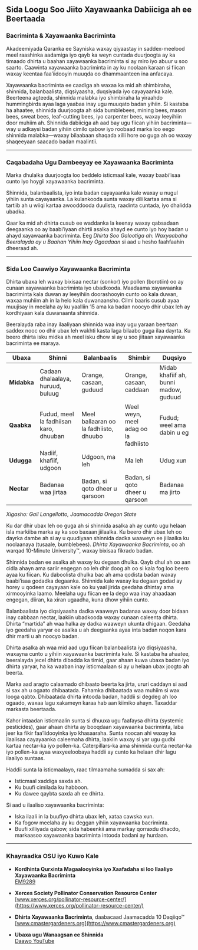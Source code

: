 ## Sida Loogu Soo Jiito Xayawaanka Dabiiciga ah ee Beertaada

### Bacriminta & Xayawaanka Bacriminta

Akadeemiyada Qaranka ee Sayniska waxay qiyaastay in saddex-meelood meel raashinka aadamiga iyo qayb ka weyn cuntada duurjoogta ay ka timaado dhirta u baahan xayawaanka bacriminta si ay miro iyo abuur u soo saarto. Caawinta xayawaanka bacriminta in ay ku noolaan karaan si fiican waxay keentaa faa’iidooyin muuqda oo dhammaanteen ina anfacaya.

Xayawaanka bacriminta ee caadiga ah waxaa ka mid ah shimbiraha, shinnida, balanbaalista, diqsiyaasha, duqsiyada iyo cayayaanka kale. Beerteena agteeda, shinnida malabka iyo shimbiraha la yiraahdo hummingbirds ayaa laga yaabaa inay ugu muuqato badan yihiin. Si kastaba ha ahaatee, shinnida duurjoogta ah sida bumblebees, mining bees, mason bees, sweat bees, leaf-cutting bees, iyo carpenter bees, waxay leeyihiin door muhiim ah. Shinnida dabiiciga ah aad bay ugu fiican yihiin bacriminta—way u adkaysi badan yihiin cimilo qabow iyo roobaad marka loo eego shinnida malabka—waxay bilaabaan shaqada xilli hore oo guga ah oo waxay shaqeeyaan saacado badan maalintii.

---

### Caqabadaha Ugu Dambeeyay ee Xayawaanka Bacriminta


Marka dhulalka duurjoogta loo beddelo isticmaal kale, waxay baabi’isaa cunto iyo hoygii xayawaanka bacriminta.


Shinnida, balanbaalista, iyo inta badan cayayaanka kale waxay u nugul yihiin sunta cayayaanka. La kulankooda sunta waxay dili kartaa ama si tartiib ah u wiiqi kartaa awooddooda duulista, raadinta cuntada, iyo dhalidda ubadka.


Qaar ka mid ah dhirta cusub ee waddanka la keenay waxay qabsadaan deegaanka oo ay baabi’iyaan dhirtii asalka ahayd ee cunto iyo hoy badan u ahayd xayawaanka bacriminta. Eeg *Dhirta Soo Galootiga ah: Waxyaabaha Beeralayda ay u Baahan Yihiin Inay Ogaadaan* si aad u hesho faahfaahin dheeraad ah.

---

### Sida Loo Caawiyo Xayawaanka Bacriminta


Dhirta ubaxa leh waxay bixisaa nectar (sonkor) iyo pollen (borotiin) oo ay cunaan xayawaanka bacriminta iyo ubadkooda. Maadaama xayawaanka bacriminta kala duwan ay leeyihiin doorashooyin cunto oo kala duwan, waxaa muhiim ah in la helo kala duwanaansho. Cilmi baaris cusub ayaa muujisay in meelaha ay ku yaalliin 15 ama ka badan noocyo dhir ubax leh ay kordhiyaan kala duwanaanta shinnida.

Beeralayda raba inay ilaaliyaan shinnida waa inay ugu yaraan beertaan saddex nooc oo dhir ubax leh wakhti kasta laga bilaabo guga ilaa dayrta. Ku beero dhirta isku midka ah meel isku dhow si ay u soo jiitaan xayawaanka bacriminta ee maraya.


| Ubaxa      | Shinni                            | Balanbaalis             | Shimbir                    | Duqsiyo                              |
|------------|-----------------------------------|-------------------------|----------------------------|--------------------------------------|
| **Midabka**| Cadaan dhalaalaya, huruud, buluug | Orange, casaan, guduud  | Orange, casaan, caddaan    | Midab khafiif ah, bunni madow, guduud |
| **Qaabka** | Fudud, meel la fadhiisan karo, dhuuban | Meel ballaaran oo la fadhiisto, dhuubo | Weel weyn, meel adag oo la fadhiisto | Fudud; weel ama dabin u eg           |
| **Udugga** | Nadiif, khafiif, udgoon           | Udgoon, ma leh          | Ma leh                     | Udug xun                             |
| **Nectar** | Badanaa waa jirtaa                | Badan, si qoto dheer u qarsoon | Badan, si qoto dheer u qarsoon | Badanaa ma jirto                     |

*Xigasho: Gail Langellotto, Jaamacadda Oregon State*

Ku dar dhir ubax leh oo guga ah si shinnida asalka ah ay cunto ugu helaan isla markiiba marka ay ka soo baxaan jiilaalka. Ku beero dhir ubax leh oo dayrka dambe ah si ay u quudiyaan shinnida dadka waaweyn ee jiilaalka ku noolaanaya (tusaale, bumblebees). *Dhirta Xayawaanka Bacriminta*, oo ah warqad 10-Minute University™, waxay bixisaa fikrado badan.


Shinnida badan ee asalka ah waxay ku degaan dhulka. Qayb dhul ah oo aan cidla ahayn ama sariir engegan oo leh dhir doog ah oo si kala fog loo beero ayaa ku fiican. Ku daboolista dhulka bac ah ama qodista badan waxay baabi’isaa godadka degaanka. Shinnida kale waxay ku degaan godad ay horey u qodeen cayayaan kale oo ku yaal jirida geedaha dhintay ama xirmooyinka laamo. Meelaha ugu fiican ee la dego waa inay ahaadaan engegan, diiran, ka xiran ugaadha, kuna dhow yihiin cunto.


Balanbaalista iyo diqsiyaasha dadka waaweyn badanaa waxay door bidaan inay cabbaan nectar, laakiin ubadkooda waxay cunaan caleenta dhirta. Dhirta “martida” ah waa halka ay dadka waaweyn ukunta dhigaan. Geedaha iyo geedaha yaryar ee asalka u ah deegaanka ayaa inta badan noqon kara dhir marti u ah noocyo badan.


Dhirta asalka ah waa mid aad ugu fiican balanbaalista iyo diqsiyaasha, waxayna cunto u yihiin xayawaanka bacriminta kale. Si kastaba ha ahaatee, beeralayda jecel dhirta dibadda ka timid, gaar ahaan kuwa ubaxa badan iyo dhirta yaryar, ha ka waaban inay isticmaalaan si ay u helaan ubax joogto ah beerta.


Marka aad aragto calaamado dhibaato beerta ka jirta, ururi caddayn si aad si sax ah u ogaato dhibaatada. Fahamka dhibaatada waa muhiim si wax looga qabto. Dhibaatada dhirta intooda badan, haddii si degdeg ah loo ogaado, waxaa lagu xakameyn karaa hab aan kiimiko ahayn. Taxaddar markasta beertaada.

Kahor intaadan isticmaalin sunta si dhuuxa ugu faafaysa dhirta (systemic pesticides), gaar ahaan dhirta ay booqdaan xayawaanka bacriminta, laba jeer ka fikir faa’iidooyinka iyo khasaaraha. Sunta noocan ahi waxay ka ilaalisaa cayayaanka caleemaha dhirta, laakiin waxay si yar ugu gudbi kartaa nectar-ka iyo pollen-ka. Caterpillars-ka ama shinnida cunta nectar-ka iyo pollen-ka ayaa waxyeeloobaya haddii ay cunto ka helaan dhir lagu ilaaliyo suntaas.

Haddii sunta la isticmaalayo, raac tilmaamaha sumadda si sax ah:

- Isticmaal xaddiga saxda ah.
- Ku buufi cimilada ku habboon.
- Ku dawee qaybta saxda ah ee dhirta.

Si aad u ilaaliso xayawaanka bacriminta:

- Iska ilaali in la buufiyo dhirta ubax leh, xataa cawska xun.
- Ka fogow meelaha ay ku deggan yihiin xayawaanka bacriminta.
- Buufi xilliyada qabow, sida habeenkii ama markay qorraxdu dhacdo, markaasoo xayawaanka bacriminta intooda badani ay hurdaan.

---

### Khayraadka OSU iyo Kuwo Kale

- **Kordhinta Qurxinta Magaalooyinka iyo Xaafadaha si loo Ilaaliyo Xayawaanka Bacriminta**  
  [EM9289](https://catalog.extension.oregonstate.edu/em9289)

- **Xerces Society Pollinator Conservation Resource Center**  
  [www.xerces.org/pollinator-resource-center/](https://www.xerces.org/pollinator-resource-center/)

- **Dhirta Xayawaanka Bacriminta**, daabacaad Jaamacadda 10 Daqiiqo™  
  [www.cmastergardeners.org](https://www.cmastergardeners.org)

- **Ubaxa ugu Wanaagsan ee Shinnida**  
  [Daawo YouTube](https://www.youtube.com/watch?v=2MOZqV4yk58&feature=youtu.be)
